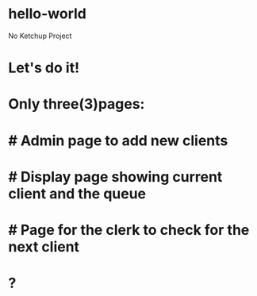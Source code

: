 # hello-world
No Ketchup Project

# Let's do it!
# Only three(3)pages:
# # Admin page to add new clients
# # Display page showing current client and the queue
# # Page for the clerk to check for the next client
# ?

